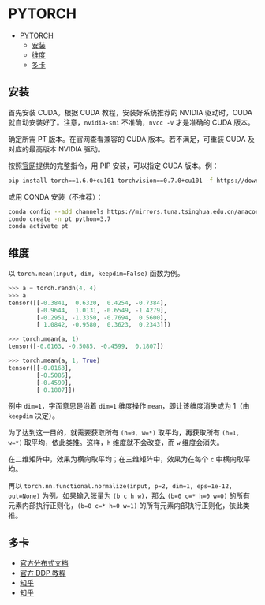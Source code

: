# PYTORCH

- [PYTORCH](#pytorch)
  - [安装](#安装)
  - [维度](#维度)
  - [多卡](#多卡)

## 安装

首先安装 CUDA。根据 CUDA 教程，安装好系统推荐的 NVIDIA 驱动时，CUDA 就自动安装好了。注意，`nvidia-smi` 不准确，`nvcc -V` 才是准确的 CUDA 版本。

确定所需 PT 版本。在官网查看兼容的 CUDA 版本。若不满足，可重装 CUDA 及对应的最高版本 NVIDIA 驱动。

按照[官网](https://pytorch.org/get-started/locally/)提供的完整指令，用 PIP 安装，可以指定 CUDA 版本。例：
  
```bash
pip install torch==1.6.0+cu101 torchvision==0.7.0+cu101 -f https://download.pytorch.org/whl/torch_stable.html
```

或用 CONDA 安装（不推荐）：

```bash
conda config --add channels https://mirrors.tuna.tsinghua.edu.cn/anaconda/cloud/pytorch/
condo create -n pt python=3.7
conda activate pt
```

## 维度

以 `torch.mean(input, dim, keepdim=False)` 函数为例。

```python
>>> a = torch.randn(4, 4)
>>> a
tensor([[-0.3841,  0.6320,  0.4254, -0.7384],
        [-0.9644,  1.0131, -0.6549, -1.4279],
        [-0.2951, -1.3350, -0.7694,  0.5600],
        [ 1.0842, -0.9580,  0.3623,  0.2343]])

>>> torch.mean(a, 1)
tensor([-0.0163, -0.5085, -0.4599,  0.1807])

>>> torch.mean(a, 1, True)
tensor([[-0.0163],
        [-0.5085],
        [-0.4599],
        [ 0.1807]])
```

例中 `dim=1`，字面意思是沿着 `dim=1` 维度操作 `mean`，即让该维度消失或为 1（由 `keepdim` 决定）。

为了达到这一目的，就需要获取所有 `(h=0, w=*)` 取平均，再获取所有 `(h=1, w=*)` 取平均，依此类推。这样，`h` 维度就不会改变，而 `w` 维度会消失。

在二维矩阵中，效果为横向取平均；在三维矩阵中，效果为在每个 `c` 中横向取平均。

再以 `torch.nn.functional.normalize(input, p=2, dim=1, eps=1e-12, out=None)` 为例。如果输入张量为 `(b c h w)`，那么 `(b=0 c=* h=0 w=0)` 的所有元素内部执行正则化，`(b=0 c=* h=0 w=1)` 的所有元素内部执行正则化，依此类推。

## 多卡

- [官方分布式文档](https://pytorch.org/docs/stable/distributed.html)
- [官方 DDP 教程](https://pytorch.org/tutorials/intermediate/ddp_tutorial.html)
- [知乎](https://zhuanlan.zhihu.com/p/178402798)
- [知乎](https://zhuanlan.zhihu.com/p/76638962)
